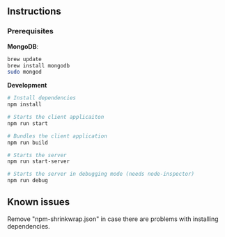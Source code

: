 ## Instructions

### Prerequisites

**MongoDB**:

```bash
brew update
brew install mongodb
sudo mongod
```

**Development**

```bash
# Install dependencies
npm install

```

```bash
# Starts the client applicaiton
npm run start

```

```bash
# Bundles the client application
npm run build

```

```bash
# Starts the server
npm run start-server

```

```bash
# Starts the server in debugging mode (needs node-inspector)
npm run debug

```

## Known issues

Remove "npm-shrinkwrap.json" in case there are problems with installing dependencies.
